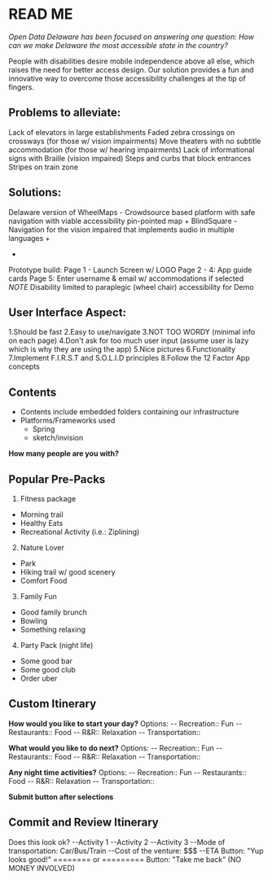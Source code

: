 # READ ME
*Open Data Delaware has been focused on answering one question: 
How can we make Delaware the most accessible state in the country?*

People with disabilities desire mobile independence above all else, which raises the need for better access design. 
Our solution provides a fun and innovative way to overcome those accessibility challenges at the tip of fingers. 


## Problems to alleviate:
Lack of elevators in large establishments 
Faded zebra crossings on crossways (for those w/ vision impairments)
Move theaters with no subtitle accommodation (for those w/ hearing impairments) 
Lack of informational signs with Braille (vision impaired)
Steps and curbs that block entrances
Stripes on train zone

## Solutions:
Delaware version of WheelMaps - Crowdsource based platform with safe navigation with viable accessibility
pin-pointed map + BlindSquare - Navigation for the vision impaired that implements audio in multiple languages +

 
-
Prototype build:
Page 1 - Launch Screen w/ LOGO
Page 2 - 4: App guide cards
Page 5: Enter username & email w/ accommodations if selected
*NOTE* Disability limited to paraplegic (wheel chair) accessibility for Demo

## User Interface Aspect:
1.Should be fast
2.Easy to use/navigate
3.NOT TOO WORDY (minimal info on each page)
4.Don't ask for too much user input (assume user is lazy which is why they are using the app)
5.Nice pictures
6.Functionality 
7.Implement F.I.R.S.T and S.O.L.I.D principles 
8.Follow the 12 Factor App concepts

## Contents
- Contents include embedded folders containing our infrastructure 
- Platforms/Frameworks used
	- Spring
	- sketch/invision
	
**How many people are you with?**
	
## Popular Pre-Packs
1. Fitness package
- Morning trail
- Healthy Eats
- Recreational Activity (i.e.: Ziplining)

2. Nature Lover
- Park
- Hiking trail w/ good scenery
- Comfort Food

3. Family Fun
- Good family brunch
- Bowling
- Something relaxing

4. Party Pack (night life)
- Some good bar
- Some good club
- Order uber

## Custom Itinerary
**How would you like to start your day?**
Options: 
-- Recreation:: Fun
-- Restaurants:: Food
-- R&R:: Relaxation
-- Transportation:: 

**What would you like to do next?**
Options: 
-- Recreation:: Fun
-- Restaurants:: Food
-- R&R:: Relaxation
-- Transportation:: 

**Any night time activities?**
Options:
-- Recreation:: Fun
-- Restaurants:: Food
-- R&R:: Relaxation
-- Transportation:: 

**Submit button after selections**

## Commit and Review Itinerary
Does this look ok?
--Activity 1
--Activity 2
--Activity 3
--Mode of transportation: Car/Bus/Train
--Cost of the venture: $$$
--ETA
Button: "Yup looks good!"
======== or =========
Button: "Take me back"
(NO MONEY INVOLVED)

